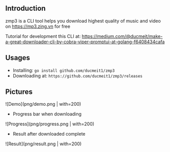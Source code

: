 ## Introduction

zmp3 is a CLI tool helps you download highest quality of music and video on https://mp3.zing.vn for free

Tutorial for development this CLI at: https://medium.com/@ducmeit/make-a-great-downloader-cli-by-cobra-viper-promptui-at-golang-f6408434cafa

## Usages

- Installing: `go install github.com/ducmeit1/zmp3`
- Downloading at: `https://github.com/ducmeit1/zmp3/releases`

## Pictures

![Demo](png/demo.png | with=200)

- Progress bar when downloading

![Progress](png/progress.png | with=200)

- Result after downloaded complete

![Result](png/result.png | with=200)


